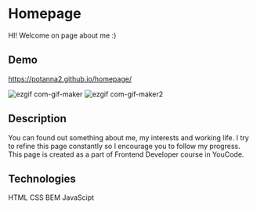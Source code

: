 # Homepage
HI! Welcome on page about me :)  

## Demo

https://potanna2.github.io/homepage/

![ezgif com-gif-maker](https://user-images.githubusercontent.com/108223754/181340147-d981f208-8b13-44ff-b527-1a6a09900941.gif)
![ezgif com-gif-maker2](https://user-images.githubusercontent.com/108223754/181340179-de24b870-de30-4e4b-9a4a-b752b7bd8111.gif)

## Description

You can found out something about me, my interests and working life. I try to refine this page constantly so I encourage you to follow my progress.
This page is created as a part of Frontend Developer course in YouCode.

## Technologies
HTML
CSS
BEM
JavaScipt